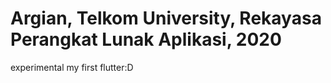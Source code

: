 # Argian, Telkom University, Rekayasa Perangkat Lunak Aplikasi, 2020
experimental my first flutter:D
